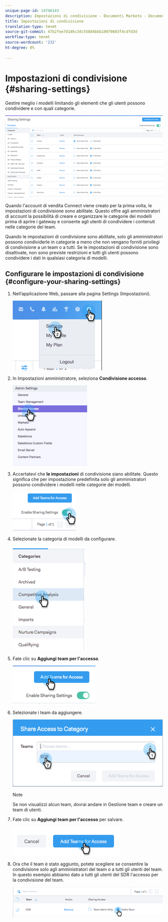 ```yaml
---
unique-page-id: 14746143
description: Impostazioni di condivisione - Documenti Marketo - Documentazione del prodotto
title: Impostazioni di condivisione
translation-type: tm+mt
source-git-commit: 47b2fee7d146c3dc558d4bbb10070683f4cdfd3d
workflow-type: tm+mt
source-wordcount: '232'
ht-degree: 0%

---
```



# Impostazioni di condivisione {#sharing-settings}

Gestire meglio i modelli limitando gli elementi che gli utenti possono condividere e con quali categorie.

![](assets/main.png)

Quando l&#39;account di vendita Connect viene creato per la prima volta, le impostazioni di condivisione sono abilitate. Questo offre agli amministratori di account la possibilità di creare e organizzare le categorie dei modelli prima di aprire i gateway e consente agli utenti di condividere i contenuti nelle categorie del team.

Quando le impostazioni di condivisione sono abilitate, solo gli amministratori possono condividerle in categorie a meno che non vengano forniti privilegi di condivisione a un team o a tutti. Se le impostazioni di condivisione sono disattivate, non sono previste restrizioni e tutti gli utenti possono condividere i dati in qualsiasi categoria di modelli.

## Configurare le impostazioni di condivisione {#configure-your-sharing-settings}

1. Nell’applicazione [](http://toutapp.com/login)Web, passare alla pagina Settings (Impostazioni).

   ![](assets/one-2.png)

1. In Impostazioni amministratore, seleziona **Condivisione accesso**.

   ![](assets/two-2.png)

1. Accertatevi che **le impostazioni** di condivisione siano abilitate. Questo significa che per impostazione predefinita solo gli amministratori possono condividere i modelli nelle categorie dei modelli.

   ![](assets/three-2.png)

1. Selezionate la categoria di modelli da configurare.

   ![](assets/four-2.png)

1. Fate clic su **Aggiungi team per l&#39;accesso**.

   ![](assets/five-2.png)

1. Selezionate i team da aggiungere.

   ![](assets/six-1.png)

   >[!NOTE]
   >
   >Se non visualizzi alcun team, dovrai andare in Gestione team e creare un team di utenti.

1. Fate clic su **Aggiungi team per l&#39;accesso** per salvare.

   ![](assets/seven-1.png)

1. Ora che il team è stato aggiunto, potete scegliere se consentire la condivisione solo agli amministratori del team o a tutti gli utenti del team. In questo esempio abbiamo dato a tutti gli utenti del SDR l&#39;accesso per la condivisione del team.

   ![](assets/eight-1.png)

